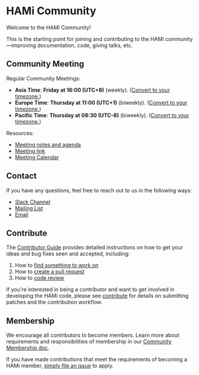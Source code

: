 # HAMi Community

Welcome to the HAMi Community!

This is the starting point for joining and contributing to the HAMi community—improving documentation, code, giving talks, etc.

## Community Meeting

Regular Community Meetings:
- **Asia Time**: **Friday at 16:00 (UTC+8)** (weekly).
  ([Convert to your timezone.](https://www.thetimezoneconverter.com/?t=14%3A30&tz=GMT%2B8&))
- **Europe Time**: **Thursday at 11:00 (UTC+1)** (biweekly).
  ([Convert to your timezone.](https://www.thetimezoneconverter.com/?t=16%3A30&tz=GMT%2B8&))
- **Pacific Time**: **Thursday at 08:30 (UTC-8)** (biweekly).
  ([Convert to your timezone.](https://www.thetimezoneconverter.com/?t=10%3A00&tz=GMT%2B8&))

Resources:
- [Meeting notes and agenda](https://docs.google.com/document/d/1YC6hco03_oXbF9IOUPJ29VWEddmITIKIfSmBX8JtGBw/edit#heading=h.g61sgp7w0d0c)
- [Meeting link](https://meeting.tencent.com/dm/Ntiwq1BICD1P)
- [Meeting Calendar](https://calendar.google.com/calendar/embed?src=hami@project-hami.com)

## Contact

If you have any questions, feel free to reach out to us in the following ways:

- [Slack Channel](https://cloud-native.slack.com/archives/C07T10BU4R2)
- [Mailing List](https://groups.google.com/forum/#!forum/hami-project)
- [Email](https://github.com/Project-HAMi/HAMi#contact)

## Contribute

The [Contributor Guide](./contribute.md) provides detailed instructions on how to get your ideas and bug fixes seen and accepted, including:

1. How to [find something to work on](./contribute.md#find-something-to-work-on)
2. How to [create a pull request](./contribute.md#creating-pull-requests)
3. How to [code review](./contribute.md#code-review)

If you're interested in being a contributor and want to get involved in developing the HAMi code, please see [contribute](./contribute.md) for details on submitting patches and the contribution workflow.

## Membership

We encourage all contributors to become members. Learn more about requirements and responsibilities of membership in our [Community Membership doc](./community-membership.md).

If you have made contributions that meet the requirements of becoming a HAMi member, [simply file an issue](https://github.com/Project-HAMi/HAMi/issues/new) to apply.